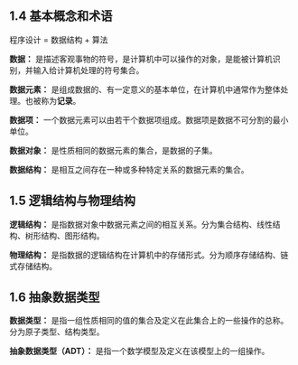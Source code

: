 ## 1.4 基本概念和术语

程序设计 = 数据结构 + 算法

**数据：** 是描述客观事物的符号，是计算机中可以操作的对象，是能被计算机识别，并输入给计算机处理的符号集合。

**数据元素：** 是组成数据的、有一定意义的基本单位，在计算机中通常作为整体处理。也被称为**记录**。

**数据项：** 一个数据元素可以由若干个数据项组成。数据项是数据不可分割的最小单位。

**数据对象：** 是性质相同的数据元素的集合，是数据的子集。

**数据结构：** 是相互之间存在一种或多种特定关系的数据元素的集合。

## 1.5 逻辑结构与物理结构

**逻辑结构：** 是指数据对象中数据元素之间的相互关系。分为集合结构、线性结构、树形结构、图形结构。

**物理结构：** 是指数据的逻辑结构在计算机中的存储形式。分为顺序存储结构、链式存储结构。

## 1.6 抽象数据类型

**数据类型：** 是指一组性质相同的值的集合及定义在此集合上的一些操作的总称。分为原子类型、结构类型。

**抽象数据类型（ADT）：** 是指一个数学模型及定义在该模型上的一组操作。

